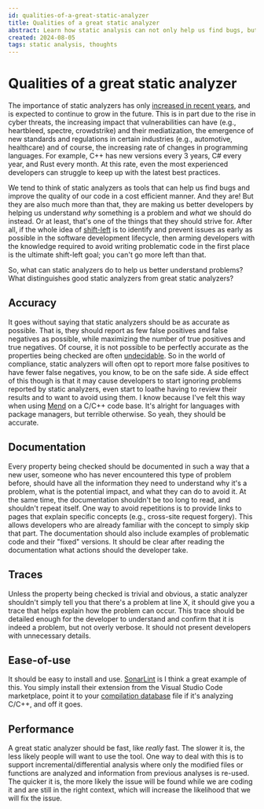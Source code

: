 ```yaml
---
id: qualities-of-a-great-static-analyzer
title: Qualities of a great static analyzer
abstract: Learn how static analysis can not only help us find bugs, but also grow as developers.
created: 2024-08-05
tags: static analysis, thoughts
---
```


# Qualities of a great static analyzer
The importance of static analyzers has only [increased in recent years](https://trends.google.ca/trends/explore?date=all&q=sast), and is expected to continue to grow in the future. This is in part due to the rise in cyber threats, the increasing impact that vulnerabilities can have (e.g., heartbleed, spectre, crowdstrike) and their mediatization, the emergence of new standards and regulations in certain industries (e.g., automotive, healthcare) and of course, the increasing rate of changes in programming languages. For example, C++ has new versions every 3 years, C# every year, and Rust every month. At this rate, even the most experienced developers can struggle to keep up with the latest best practices.

We tend to think of static analyzers as tools that can help us find bugs and improve the quality of our code in a cost efficient manner. And they are! But they are also much more than that, they are making us better developers by helping us understand *why* something is a problem and *what* we should do instead. Or at least, that's one of the things that they should strive for. After all, if the whole idea of [shift-left](https://en.wikipedia.org/wiki/Shift-left_testing) is to identify and prevent issues as early as possible in the software development lifecycle, then arming developers with the knowledge required to avoid writing problematic code in the first place is the ultimate shift-left goal; you can't go more left than that.

So, what can static analyzers do to help us better understand problems? What distinguishes good static analyzers from great static analyzers?

## Accuracy
It goes without saying that static analyzers should be as accurate as possible. That is, they should report as few false positives and false negatives as possible, while maximizing the number of true positives and true negatives. Of course, it is not possible to be perfectly accurate as the properties being checked are often [undecidable](https://en.m.wikipedia.org/wiki/Undecidable_problem). So in the world of compliance, static analyzers will often opt to report more false positives to have fewer false negatives, you know, to be on the safe side. A side effect of this though is that it may cause developers to start ignoring problems reported by static analyzers, even start to loathe having to review their results and to want to avoid using them. I know because I've felt this way when using [Mend](https://www.mend.io/) on a C/C++ code base. It's alright for languages with package managers, but terrible otherwise. So yeah, they should be accurate.

## Documentation
Every property being checked should be documented in such a way that a new user, someone who has never encountered this type of problem before, should have all the information they need to understand why it's a problem, what is the potential impact, and what they can do to avoid it. At the same time, the documentation shouldn't be too long to read, and shouldn't repeat itself. One way to avoid repetitions is to provide links to pages that explain specific concepts (e.g., cross-site request forgery). This allows developers who are already familiar with the concept to simply skip that part. The documentation should also include examples of problematic code and their "fixed" versions. It should be clear after reading the documentation what actions should the developer take.

## Traces
Unless the property being checked is trivial and obvious, a static analyzer shouldn't simply tell you that there's a problem at line X, it should give you a trace that helps explain how the problem can occur. This trace should be detailed enough for the developer to understand and confirm that it is indeed a problem, but not overly verbose. It should not present developers with unnecessary details.

## Ease-of-use
It should be easy to install and use. [SonarLint](https://www.sonarsource.com/products/sonarlint/) is I think a great example of this. You simply install their extension from the Visual Studio Code marketplace, point it to your [compilation database](https://clang.llvm.org/docs/JSONCompilationDatabase.html) file if it's analyzing C/C++, and off it goes.

## Performance
A great static analyzer should be fast, like *really* fast. The slower it is, the less likely people will want to use the tool. One way to deal with this is to support incremental/differential analysis where only the modified files or functions are analyzed and information from previous analyses is re-used. The quicker it is, the more likely the issue will be found while we are coding it and are still in the right context, which will increase the likelihood that we will fix the issue.